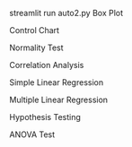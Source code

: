 streamlit run auto2.py
Box Plot


Control Chart


Normality Test


Correlation Analysis


Simple Linear Regression


Multiple Linear Regression


Hypothesis Testing


ANOVA Test
